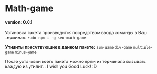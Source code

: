 # Math-game
#### version: 0.0.1

Установка пакета производится посредством ввода команды в Ваш терминал: `sudo npm i -g seo-math-game`

**Утилиты присутвующие в данном пакете:**
`sum-game`
`div-game`
`multiple-game`
`minus-game`

После установки всего пакета можно прям из терминала вызывать каждую из утилит... I wish you Good Luck! :D
